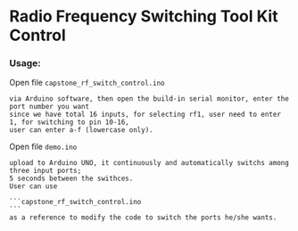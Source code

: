 # Radio Frequency Switching Tool Kit Control

### Usage:
Open file 
	```
	capstone_rf_switch_control.ino
	```

	via Arduino software, then open the build-in serial monitor, enter the port number you want
	since we have total 16 inputs, for selecting rf1, user need to enter 1, for switching to pin 10-16,
	user can enter a-f (lowercase only).

	
Open file 
	```
	demo.ino
	```

	upload to Arduino UNO, it continuously and automatically switchs among three input ports;
	5 seconds between the swithces.
	User can use
	 
	```capstone_rf_switch_control.ino 
	``` 
	as a reference to modify the code to switch the ports he/she wants.
	
	


